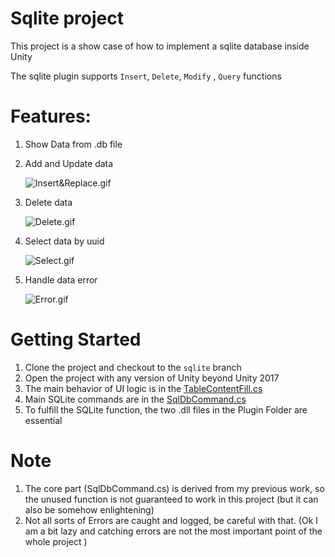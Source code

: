 # Sqlite project

This project is a show case of how to implement a sqlite database inside Unity

The sqlite plugin supports `Insert`, `Delete`, `Modify` , `Query` functions

# Features:

1. Show Data from .db file
2. Add and Update data
    
    ![Insert&Replace.gif](Assets/Documentation/Insert&Replace.gif)
    
3. Delete data
    
    ![Delete.gif](Assets/Documentation/Delete.gif)
    
4. Select data by uuid
    
    ![Select.gif](Assets/Documentation/Select.gif)
    
5. Handle data error
    
    ![Error.gif](Assets/Documentation/Error.gif)
    

# Getting Started

1. Clone the project and checkout to the `sqlite` branch
2. Open the project with any version of Unity beyond Unity 2017
3. The main behavior of UI logic is in the  [TableContentFill.cs](https://github.com/Big-Bro222/UsefulUnityLibrary/blob/sqlite/Assets/Scripts/TableContentFill.cs)
4. Main SQLite commands are in the [SqlDbCommand.cs](https://github.com/Big-Bro222/UsefulUnityLibrary/blob/sqlite/Assets/Scripts/SqlDbCommand.cs)
5. To fulfill the SQLite function, the two .dll files in the Plugin Folder are essential

# Note

1. The core part (SqlDbCommand.cs) is derived from my previous work, so the unused function is not guaranteed to work in this project (but it can also be somehow enlightening)
2. Not all sorts of Errors are caught and logged, be careful with that. (Ok I am a bit lazy and catching errors are not the most important point of the whole project )
